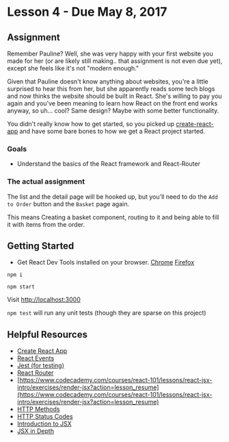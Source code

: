 # Lesson 4 - Due May 8, 2017

## Assignment

Remember Pauline? Well, she was very happy with your first website you made
for her (or are likely still making.. that assignment is not even due yet),
except she feels like it's not "modern enough."

Given that Pauline doesn't know anything about websites, you're a little
surprised to hear this from her, but she apparently reads some tech blogs
and now thinks the website should be built in React. She's willing to pay
you again and you've been meaning to learn how React on the front end works
anyway, so uh... cool? Same design? Maybe with some better functionality.

You didn't really know how to get started, so you picked up [create-react-app](https://www.npmjs.com/package/create-react-app)
and have some bare bones to how we get a React project started.

### Goals

- Understand the basics of the React framework and React-Router

### The actual assignment

The list and the detail page will be hooked up, but you'll need to do the `Add
to Order` button and the `Basket` page again.

This means Creating a basket component, routing to it and being able to fill it
with items from the order.

## Getting Started

- Get React Dev Tools installed on your browser.
[Chrome](https://chrome.google.com/webstore/search/react%20dev%20tools?hl=en-US)
[Firefox](https://addons.mozilla.org/en-US/firefox/addon/react-devtools/)

`npm i`

`npm start`

Visit <a href="http://localhost:3000">http://localhost:3000</a>

`npm test` will run any unit tests (though they are sparse on this project)


## Helpful Resources

- [Create React App](https://github.com/facebookincubator/create-react-app)
- [React Events](https://facebook.github.io/react/docs/events.html)
- [Jest (for testing)](https://facebook.github.io/jest/docs/tutorial-react.html)
- [React Router](https://reacttraining.com/react-router/)
- [https://www.codecademy.com/courses/react-101/lessons/react-jsx-intro/exercises/render-jsx?action=lesson_resume](https://www.codecademy.com/courses/react-101/lessons/react-jsx-intro/exercises/render-jsx?action=lesson_resume)
- [HTTP Methods](https://developer.mozilla.org/en-US/docs/Web/HTTP/Methods)
- [HTTP Status Codes](https://en.wikipedia.org/wiki/List_of_HTTP_status_codes)
- [Introduction to JSX](https://facebook.github.io/react/docs/introducing-jsx.html)
- [JSX in Depth](https://facebook.github.io/react/docs/jsx-in-depth.html)
